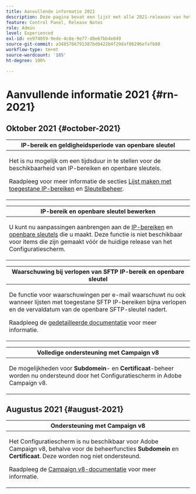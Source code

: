 ```yaml
---
title: Aanvullende informatie 2021
description: Deze pagina bevat een lijst met alle 2021-releases van het Configuratiescherm.
feature: Control Panel, Release Notes
role: Admin
level: Experienced
exl-id: ee974059-9ede-4c8e-9e77-d0e67bb4e849
source-git-commit: a3485766791387bd9422b4f29daf86296efafb98
workflow-type: tm+mt
source-wordcount: '185'
ht-degree: 100%

---
```


# Aanvullende informatie 2021 {#rn-2021}

## Oktober 2021 {#october-2021}

<table>
<thead>
<tr>
<th><strong>IP-bereik en geldigheidsperiode van openbare sleutel</strong><br/></th>
</tr>
</thead>
<tbody>
<tr>
<td>
<p>Het is nu mogelijk om een tijdsduur in te stellen voor de beschikbaarheid van IP-bereiken en openbare sleutels. </p><p>Raadpleeg voor meer informatie de secties <a href="../sftp/using/ip-range-allow-listing.md#adding-ip-addresses-allow-list">Lijst maken met toegestane IP-bereiken</a> en <a href="../sftp/using/key-management.md#installing-ssh-key">Sleutelbeheer</a>.</p>
</td>
</tr>
</tbody>
</table>

<table>
<thead>
<tr>
<th><strong>IP-bereik en openbare sleutel bewerken</strong><br/></th>
</tr>
</thead>
<tbody>
<tr>
<td>
<p>U kunt nu aanpassingen aanbrengen aan de <a href="../sftp/using/ip-range-allow-listing.md#editing-ip-ranges">IP-bereiken</a> en <a href="../sftp/using/key-management.md#editing-public-keys">openbare sleutels</a> die u maakt. Deze functie is niet beschikbaar voor items die zijn gemaakt vóór de huidige release van het Configuratiescherm.
</td>
</tr>
</tbody>
</table>

<table>
<thead>
<tr>
<th><strong>Waarschuwing bij verlopen van SFTP IP-bereik en openbare sleutel</strong><br/></th>
</tr>
</thead>
<tbody>
<tr>
<td>
<p>De functie voor waarschuwingen per e-mail waarschuwt nu ook wanneer lijsten met toegestane SFTP IP-bereiken bijna verlopen en de vervaldatum van de openbare SFTP-sleutel nadert.</p><p>Raadpleeg de <a href="../performance-monitoring/using/email-alerting.md">gedetailleerde documentatie</a> voor meer informatie.</p>
</td>
</tr>
</tbody>
</table>

<table>
<thead>
<tr>
<th><strong>Volledige ondersteuning met Campaign v8</strong><br/></th>
</tr>
</thead>
<tbody>
<tr>
<td>
<p>De mogelijkheden voor <strong>Subdomein</strong>- en <strong>Certificaat</strong>-beheer worden nu ondersteund door het Configuratiescherm in Adobe Campaign v8.</a></p>
</td>
</tr>
</tbody>
</table>

## Augustus 2021 {#august-2021}

<table>
<thead>
<tr>
<th><strong>Ondersteuning met Campaign v8</strong><br/></th>
</tr>
</thead>
<tbody>
<tr>
<td>
<p>Het Configuratiescherm is nu beschikbaar voor Adobe Campaign v8, behalve voor de beheerfuncties <strong>Subdomein</strong> en <strong>Certificaat</strong>. Deze worden nog niet ondersteund.</p><p>Raadpleeg de <a href="https://experienceleague.adobe.com/docs/campaign/campaign-v8/deploy/self-service.html?lang=nl" target="blank">Campaign v8-documentatie</a> voor meer informatie.</p>
</td>
</tr>
</tbody>
</table>
